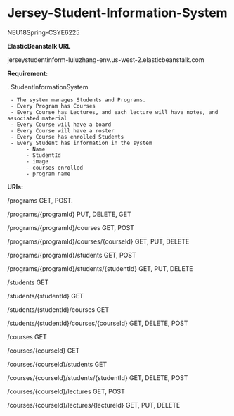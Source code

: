 # Jersey-Student-Information-System
NEU18Spring-CSYE6225


**ElasticBeanstalk URL**

jerseystudentinform-luluzhang-env.us-west-2.elasticbeanstalk.com




**Requirement:**

. StudentInformationSystem 

     - The system manages Students and Programs.
     - Every Program has Courses
     - Every Course has Lectures, and each lecture will have notes, and associated material
     - Every Course will have a board
     - Every Course will have a roster 
     - Every Course has enrolled Students
     - Every Student has information in the system 
          - Name        
          - StudentId
          - image     
          - courses enrolled
          - program name

**URIs:**

/programs GET, POST.

/programs/{programId} PUT, DELETE, GET

/programs/{programId}/courses GET, POST

/programs/{programId}/courses/{courseId} GET, PUT, DELETE

/programs/{programId}/students GET, POST

/programs/{programId}/students/{studentId} GET, PUT, DELETE



/students GET

/students/{studentId} GET

/students/{studentId}/courses GET

/students/{studentId}/courses/{courseId} GET, DELETE, POST



/courses GET

/courses/{courseId} GET

/courses/{courseId}/students GET

/courses/{courseId}/students/{studentId} GET, DELETE, POST

/courses/{courseId}/lectures GET, POST

/courses/{courseId}/lectures/{lectureId} GET, PUT, DELETE
